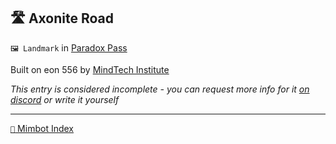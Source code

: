 ##  🛣️ Axonite Road

`🖼️ Landmark` in [Paradox Pass](<https://zeithalt.github.io/r/paradox_pass.html>)

Built on eon 556 by [MindTech Institute](<https://zeithalt.github.io/r/mindtech_institute.html>)

_This entry is considered incomplete - you can request more info for it [on discord](<https://discord.com/channels/562910943848169472/1173922660489633802>) or write it yourself_

-----
[`📑` Mimbot Index](<https://zeithalt.github.io/r/#a740>)
<!---
keywords:  mt, paradox pass
aliases: 
-->